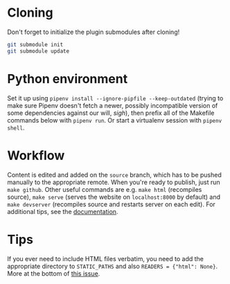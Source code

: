 # Cloning

Don't forget to initialize the plugin submodules after cloning!

```sh
git submodule init
git submodule update
```

# Python environment

Set it up using `pipenv install --ignore-pipfile --keep-outdated`
(trying to make sure Pipenv doesn't fetch a newer, possibly incompatible
version of some dependencies against our will, *sigh*), then prefix all
of the Makefile commands below with `pipenv run`. Or start a virtualenv
session with `pipenv shell`.

# Workflow

Content is edited and added on the `source` branch, which has to be
pushed manually to the appropriate remote.  When you're ready to
publish, just run `make github`. Other useful commands are e.g. `make
html` (recompiles source), `make serve` (serves the website on
`localhost:8000` by default) and `make devserver` (recompiles source and
restarts server on each edit). For additional tips, see the
[documentation](http://docs.getpelican.com/en/3.6.3/publish.html).

# Tips

If you ever need to include HTML files verbatim, you need to add the
appropriate directory to `STATIC_PATHS` and also `READERS = {"html":
None}`. More at the bottom of [this
issue](https://github.com/getpelican/pelican/issues/1046).
